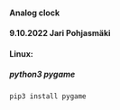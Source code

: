 #### Analog clock
#### 9.10.2022 Jari Pohjasmäki

#### Linux:
##### python3 pygame
```console
pip3 install pygame
```
